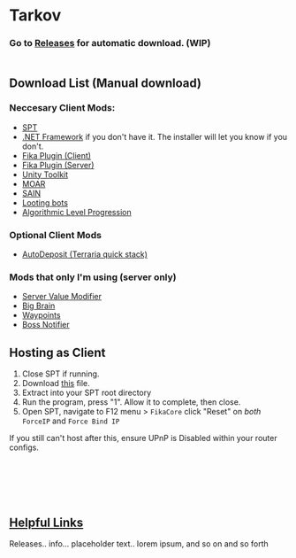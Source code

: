 # Tarkov
### Go to [Releases](https://github.com/werlior/The-Boys/releases/tag/Full_Release) for automatic download. (WIP)<br><br>
## Download List (Manual download)

### Neccesary Client Mods:
- [SPT](https://sp-tarkov.com/#download) <br>
- [.NET Framework](https://dotnet.microsoft.com/en-us/download) if you don't have it. The installer will let you know if you don't.
- [Fika Plugin (Client)](https://github.com/project-fika/Fika-Plugin/releases/tag/v1.2.4)
- [Fika Plugin (Server)](https://github.com/project-fika/Fika-Server/releases/tag/v2.4.4)
- [Unity Toolkit](https://hub.sp-tarkov.com/files/file/1976-unitytoolkit/)
- [MOAR](https://hub.sp-tarkov.com/files/file/1059-moar-ultra-lite-spawn-mod/#tab_a632c3fc09ef599d49595c714839f984b9122871)
- [SAIN](https://hub.sp-tarkov.com/files/file/1062-sain-solarint-s-ai-modifications-full-ai-combat-system-replacement/)
- [Looting bots](https://hub.sp-tarkov.com/files/file/1096-looting-bots/#overview)
- [Algorithmic Level Progression](https://hub.sp-tarkov.com/files/file/1400-alp-algorithmic-level-progression/)

### Optional Client Mods
- [AutoDeposit (Terraria quick stack)](https://hub.sp-tarkov.com/files/file/2027-autodeposit/)

### Mods that only I'm using (server only)
- [Server Value Modifier](https://hub.sp-tarkov.com/files/file/379-server-value-modifier-svm/)
- [Big Brain](https://hub.sp-tarkov.com/files/file/1219-bigbrain/#overview)
- [Waypoints](https://hub.sp-tarkov.com/files/file/1119-waypoints-expanded-navmesh/)
- [Boss Notifier](https://hub.sp-tarkov.com/files/file/1737-boss-notifier/)
## Hosting as Client
1. Close SPT if running.
2. Download [this](https://github.com/Lacyway/FikaUtils/releases/download/v1.0/FikaUtils.zip) file.
3. Extract into your SPT root directory
4. Run the program, press "1". Allow it to complete, then close.
5. Open SPT, navigate to F12 menu > `FikaCore` click "Reset" on *both* `ForceIP` and `Force Bind IP`

If you still can't host after this, ensure UPnP is Disabled within your router configs.<br><br><br><br><br><br>



##  [Helpful Links](https://github.com/werlior/The-Boys/blob/main/Helpful%20Links.md)
Releases.. info... placeholder text.. lorem ipsum, and so on and so forth
